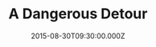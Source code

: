 ---
title: "A Dangerous Detour"
image: "https://i.imgur.com/MuLYIpM.jpg"
date: "2015-08-30T09:30:00.000Z"
video:
  type: "vimeo"
  id: 137766433
speaker:
  name: "Rob Yanike"
  permalink: "rob-yanike"
series: "abraham-a-journey-of-faith"
---